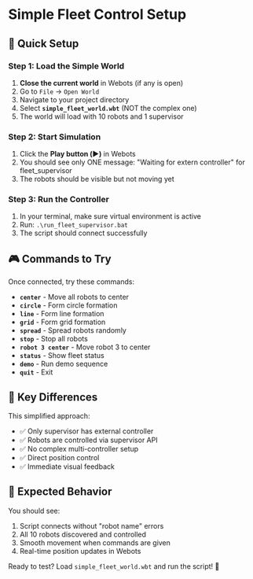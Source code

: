 # Simple Fleet Control Setup

## 🎯 Quick Setup

### Step 1: Load the Simple World
1. **Close the current world** in Webots (if any is open)
2. Go to `File` → `Open World`
3. Navigate to your project directory
4. Select **`simple_fleet_world.wbt`** (NOT the complex one)
5. The world will load with 10 robots and 1 supervisor

### Step 2: Start Simulation
1. Click the **Play button (▶️)** in Webots
2. You should see only ONE message: "Waiting for extern controller" for fleet_supervisor
3. The robots should be visible but not moving yet

### Step 3: Run the Controller
1. In your terminal, make sure virtual environment is active
2. Run: `.\run_fleet_supervisor.bat`
3. The script should connect successfully

## 🎮 Commands to Try

Once connected, try these commands:

- **`center`** - Move all robots to center
- **`circle`** - Form circle formation  
- **`line`** - Form line formation
- **`grid`** - Form grid formation
- **`spread`** - Spread robots randomly
- **`stop`** - Stop all robots
- **`robot 3 center`** - Move robot 3 to center
- **`status`** - Show fleet status
- **`demo`** - Run demo sequence
- **`quit`** - Exit

## 🔧 Key Differences

This simplified approach:
- ✅ Only supervisor has external controller
- ✅ Robots are controlled via supervisor API
- ✅ No complex multi-controller setup
- ✅ Direct position control
- ✅ Immediate visual feedback

## 🎯 Expected Behavior

You should see:
1. Script connects without "robot name" errors
2. All 10 robots discovered and controlled
3. Smooth movement when commands are given
4. Real-time position updates in Webots

Ready to test? Load `simple_fleet_world.wbt` and run the script! 🚀